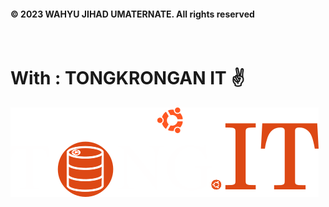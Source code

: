 <h4>&copy; 2023 WAHYU JIHAD UMATERNATE. All rights reserved</h4>
<br>
<h1>With : TONGKRONGAN IT <a>&#9996;</a></h1>
<img src="public/assets/img/tongitlogo.png" alt="License">
